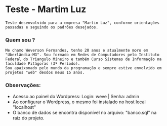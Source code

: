 
# Teste - Martim Luz
    Teste desenvolvido para a empresa "Martin Luz", conforme orientações passadas e seguindo os padrões desejados.
### Quem sou ?
    Me chamo Weverson Fernandes, tenho 20 anos e atualmente moro em "Uberlândia-MG". Sou formado em Redes de Computadores pelo Instituto Federal do Triangulo Mineiro e também Curso Sistemas de Informação na faculdade Pitágoras (3º Período).
    Sou apaixonado pelo mundo da programação e sempre estive envolvido em projetos "web" desdos meus 15 anos.

### Observações:
  - Acesso ao painel do Wordpress: Login: weve | Senha: admin
  - Ao configurar o Wordpress, o mesmo foi instalado no host local "localhost"
  - O banco de dados se encontra disponível no arquivo: "banco.sql" na raiz do projeto.